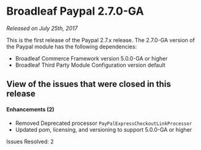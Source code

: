 # Broadleaf Paypal 2.7.0-GA

_Released on July 25th, 2017_

This is the first release of the Paypal 2.7.x release. The 2.7.0-GA version of the Paypal module has the following dependencies:

+ Broadleaf Commerce Framework version 5.0.0-GA or higher
+ Broadleaf Third Party Module Configuration version default

## View of the issues that were closed in this release

#### Enhancements (2)

+ Removed Deprecated processor `PayPalExpressCheckoutLinkProcessor`
+ Updated pom, licensing, and versioning to support 5.0.0-GA or higher

Issues Resolved: 2



